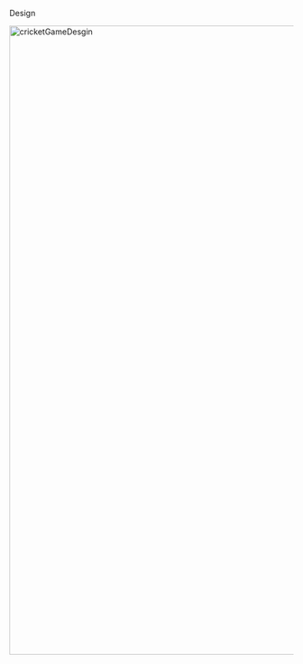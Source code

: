Design 

<img width="1114" alt="cricketGameDesgin" src="https://github.com/manojdeveloper002/cricket-game/assets/149028591/3bb6f85b-7120-4162-9a32-3a725575eb70">
